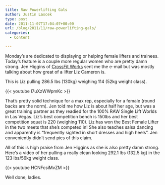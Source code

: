 ```yaml
---
title: Raw Powerlifting Gals
author: Justin Lascek
type: post
date: 2011-11-07T17:04:07+00:00
url: /blog/2011/11/raw-powerlifting-gals/
categories:
  - Content

---
```

Monday&#8217;s are dedicated to displaying or helping female lifters and trainees. Today&#8217;s feature is a couple more regular women who are pretty damn strong. Jen Higgins of <a href="http://www.crossfitworks.com" target="_blank">CrossFit Works</a> sent me the e-mail but was mostly talking about how great of a lifter Liz Cameron is.
  

  
This is Liz pulling 286.5 lbs (130kg) weighing 114 (52kg weight class).
  
{{< youtube l7uXzWWpmKc >}}
  

  
That&#8217;s pretty solid technique for a max rep, especially for a female (round backs are the norm). Jen told me how Liz is about half her age, but was a great training partner as they readied for the 100% RAW Single Lift Worlds in Las Vegas. Liz&#8217;s best competition bench is 150lbs and her best competition squat is 220 (weighing 110). Liz has won the Best Female Lifter in the two meets that she&#8217;s competed in! She also teaches salsa dancing and apparently is &#8220;frequently sighted in short dresses and high heels&#8221;. Jen conveniently didn&#8217;t send pics of this claim.
  

  
All of this is high praise from Jen Higgins as she is also pretty damn strong. Here&#8217;s a video of her pulling a really clean looking 292.1 lbs (132.5 kg) in the 123 lbs/56kg weight class.
  
{{< youtube HCNFcsiMvZM >}}
  

  
Well done, ladies.
